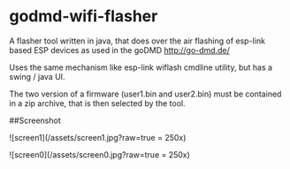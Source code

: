 # godmd-wifi-flasher

A flasher tool written in java, that does over the air flashing of esp-link based ESP devices as used in the goDMD http://go-dmd.de/

Uses the same mechanism like esp-link wiflash cmdline utility, but has a swing / java UI.

The two version of a firmware (user1.bin and user2.bin) must be contained in a zip archive, that is then selected by the tool.

##Screenshot

![screen1](/assets/screen1.jpg?raw=true = 250x)

![screen0](/assets/screen0.jpg?raw=true = 250x)

